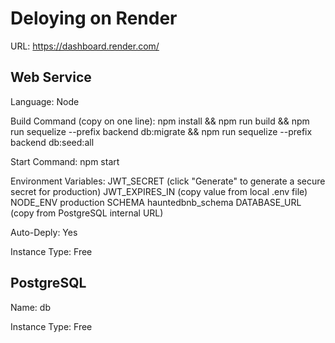 # Deloying on Render

URL: https://dashboard.render.com/

## Web Service

Language: Node

Build Command (copy on one line):
npm install &&
npm run build &&
npm run sequelize --prefix backend db:migrate &&
npm run sequelize --prefix backend db:seed:all

Start Command: npm start

Environment Variables:
JWT_SECRET (click "Generate" to generate a secure secret for production)
JWT_EXPIRES_IN (copy value from local .env file)
NODE_ENV production
SCHEMA hauntedbnb_schema
DATABASE_URL (copy from PostgreSQL internal URL)

Auto-Deply: Yes

Instance Type: Free


## PostgreSQL

Name: db

Instance Type: Free
